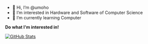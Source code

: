 - 👋 Hi, I’m @umoho
- 👀 I’m interested in Hardware and Software of Computer Science
- 🌱 I’m currently learning Computer

**Do what I'm interested in!**

[![GitHub Stats](https://github-readme-stats.vercel.app/api?username=umoho&show_icons=true&theme=swift)](https://github.com/anuraghazra/github-readme-stats)

<!---
umoho/umoho is a ✨ special ✨ repository because its `README.md` (this file) appears on your GitHub profile.
You can click the Preview link to take a look at your changes.
--->
